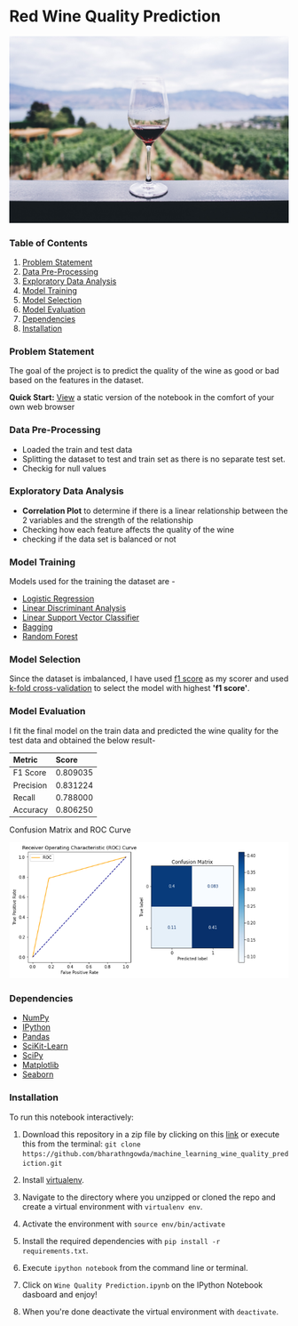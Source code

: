
# Red Wine Quality Prediction

![App Screenshot](https://github.com/bharathngowda/machine_learning_wine_quality_prediction/blob/main/1_oXOppV_n4hv-tf8Y96QHxQ.png)

### Table of Contents

1. [Problem Statement](#Problem-Statement)
2. [Data Pre-Processing](#Data-Pre-Processing)
3. [Exploratory Data Analysis](#Exploratory-Data-Analysis)
4. [Model Training](#Model-Building)
5. [Model Selection](#Model-Selection)
6. [Model Evaluation](#Model-Evaluation)
7. [Dependencies](#Dependencies)
8. [Installation](#Installation)

### Problem Statement

The goal of the project is to predict the quality of the wine as good or bad based on the features in the dataset.

**Quick Start:** [View](https://github.com/bharathngowda/machine_learning_wine_quality_prediction/blob/main/Wine%20Quality%20Prediction.ipynb) a static version of the notebook in the comfort of your own web browser

### Data Pre-Processing

- Loaded the train and test data
- Splitting the dataset to test and train set as there is no separate test set.
- Checkig for null values


### Exploratory Data Analysis

- **Correlation Plot** to determine if there is a linear relationship between the 2 variables and the strength of the relationship
- Checking how each feature affects the quality of the wine
- checking if the data set is balanced or not

### Model Training

Models used for the training the dataset are - 

- [Logistic Regression](https://scikit-learn.org/stable/modules/generated/sklearn.linear_model.LogisticRegression.html)
- [Linear Discriminant Analysis](https://scikit-learn.org/stable/modules/generated/sklearn.discriminant_analysis.LinearDiscriminantAnalysis.html)
- [Linear Support Vector Classifier](https://scikit-learn.org/stable/modules/generated/sklearn.svm.LinearSVC.html#sklearn.svm.LinearSVC)
- [Bagging](https://scikit-learn.org/stable/modules/generated/sklearn.ensemble.BaggingClassifier.html)
- [Random Forest](https://scikit-learn.org/stable/modules/generated/sklearn.ensemble.RandomForestClassifier.html)


### Model Selection

Since the dataset is imbalanced, I have used [f1 score](https://scikit-learn.org/stable/modules/generated/sklearn.metrics.f1_score.html) as my scorer and used [k-fold cross-validation](https://scikit-learn.org/stable/modules/generated/sklearn.model_selection.cross_val_score.html)
to select the model with highest **'f1 score'**.

### Model Evaluation

I fit the final model on the train data and predicted the wine quality for the test data and obtained the below result-

| Metric        | Score    |
| :--------     | :------- |
| F1 Score	    |0.809035  |
| Precision	    |0.831224  |
| Recall	    |0.788000  |
| Accuracy	    |0.806250  |


Confusion Matrix and ROC Curve

![App Screenshot](https://github.com/bharathngowda/machine_learning_wine_quality_prediction/blob/main/ROC%20and%20CM.PNG)

### Dependencies
* [NumPy](http://www.numpy.org/)
* [IPython](http://ipython.org/)
* [Pandas](http://pandas.pydata.org/)
* [SciKit-Learn](http://scikit-learn.org/stable/)
* [SciPy](http://www.scipy.org/)
* [Matplotlib](http://matplotlib.org/)
* [Seaborn](https://seaborn.pydata.org/)

### Installation

To run this notebook interactively:

1. Download this repository in a zip file by clicking on this [link](https://github.com/bharathngowda/machine_learning_wine_quality_prediction/archive/refs/heads/main.zip) or execute this from the terminal:
`git clone https://github.com/bharathngowda/machine_learning_wine_quality_prediction.git`

2. Install [virtualenv](http://virtualenv.readthedocs.org/en/latest/installation.html).
3. Navigate to the directory where you unzipped or cloned the repo and create a virtual environment with `virtualenv env`.
4. Activate the environment with `source env/bin/activate`
5. Install the required dependencies with `pip install -r requirements.txt`.
6. Execute `ipython notebook` from the command line or terminal.
7. Click on `Wine Quality Prediction.ipynb` on the IPython Notebook dasboard and enjoy!
8. When you're done deactivate the virtual environment with `deactivate`.
